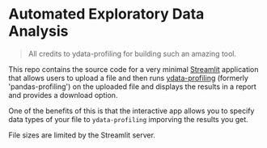 # Automated Exploratory Data Analysis

> All credits to ydata-profiling for building such an amazing tool.

This repo contains the source code for a very minimal [Streamlit](https://streamlit.io) application
that allows users to upload a file and then runs [ydata-profiling](https://github.com/ydataai/ydata-profiling) (formerly 'pandas-profiling')
on the uploaded file and displays the results in a report and provides a download option.

One of the benefits of this is that the interactive app allows you to specify data types of your file
to `ydata-profiling` imporving the results you get.

File sizes are limited by the Streamlit server.

